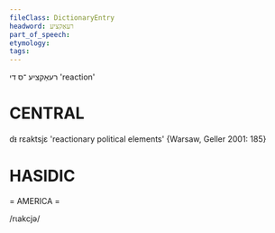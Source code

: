 ```yaml
---
fileClass: DictionaryEntry
headword: רעאַקציע
part_of_speech: 
etymology: 
tags: 
---
```

רעאַקציע
־ס
די
'reaction'

CENTRAL
========

dᵻ rɛaktsjɛ 'reactionary political elements' {Warsaw, Geller 2001: 185}

HASIDIC
=======
= AMERICA = 

/rɩakcjə/